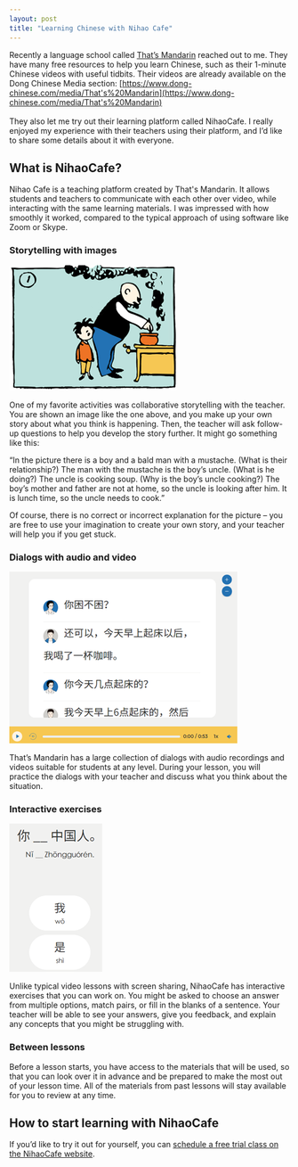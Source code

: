 ```yaml
---
layout: post
title: "Learning Chinese with Nihao Cafe"
---
```


Recently a language school called [That’s Mandarin](https://www.thatsmandarin.com/) reached out to me. They have many free resources to help you learn Chinese, such as their 1-minute Chinese videos with useful tidbits. Their videos are already available on the Dong Chinese Media section: [https://www.dong-chinese.com/media/That's%20Mandarin](https://www.dong-chinese.com/media/That's%20Mandarin)<br/><br/>They also let me try out their learning platform called NihaoCafe. I really enjoyed my experience with their teachers using their platform, and I’d like to share some details about it with everyone.

## What is NihaoCafe?

Nihao Cafe is a teaching platform created by That's Mandarin. It allows students and teachers to communicate with each other over video, while interacting with the same learning materials. I was impressed with how smoothly it worked, compared to the typical approach of using software like Zoom or Skype.

### Storytelling with images

![Bald man cooking with boy standing beside him](/images/thatsmandarin_storytelling.png)

One of my favorite activities was collaborative storytelling with the teacher. You are shown an image like the one above, and you make up your own story about what you think is happening. Then, the teacher will ask follow-up questions to help you develop the story further. It might go something like this:

“In the picture there is a boy and a bald man with a mustache. (What is their relationship?) The man with the mustache is the boy’s uncle. (What is he doing?) The uncle is cooking soup. (Why is the boy’s uncle cooking?) The boy’s mother and father are not at home, so the uncle is looking after him. It is lunch time, so the uncle needs to cook.”

Of course, there is no correct or incorrect explanation for the picture – you are free to use your imagination to create your own story, and your teacher will help you if you get stuck.

### Dialogs with audio and video

![Dialog in Chinese about being tired in the morning](/images/thatsmandarin_dialog.png)

That’s Mandarin has a large collection of dialogs with audio recordings and videos suitable for students at any level. During your lesson, you will practice the dialogs with your teacher and discuss what you think about the situation.

### Interactive exercises

![Fill-in-the-blank exercise](/images/thatsmandarin_exercises.png)

Unlike typical video lessons with screen sharing, NihaoCafe has interactive exercises that you can work on. You might be asked to choose an answer from multiple options, match pairs, or fill in the blanks of a sentence. Your teacher will be able to see your answers, give you feedback, and explain any concepts that you might be struggling with.

### Between lessons

Before a lesson starts, you have access to the materials that will be used, so that you can look over it in advance and be prepared to make the most out of your lesson time. All of the materials from past lessons will stay available for you to review at any time.

## How to start learning with NihaoCafe

If you’d like to try it out for yourself, you can [schedule a free trial class on the NihaoCafe website](https://www.nihaocafe.com/free-trial/).
